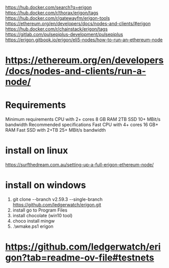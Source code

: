 https://hub.docker.com/search?q=erigon
https://hub.docker.com/r/thorax/erigon/tags
https://hub.docker.com/r/gatewayfm/erigon-tools
https://ethereum.org/en/developers/docs/nodes-and-clients/#erigon
https://hub.docker.com/r/chainstack/erigon/tags
https://gitlab.com/pulsepiplus-development/pulsepiplus
https://erigon.gitbook.io/erigon/eli5-nodes/how-to-run-an-ethereum-node

# https://ethereum.org/en/developers/docs/nodes-and-clients/run-a-node/
# Requirements
Minimum requirements
CPU with 2+ cores
8 GB RAM
2TB SSD
10+ MBit/s bandwidth
Recommended specifications
Fast CPU with 4+ cores
16 GB+ RAM
Fast SSD with 2+TB
25+ MBit/s bandwidth

# install on linux
https://surfthedream.com.au/setting-up-a-full-erigon-ethereum-node/
# install on windows

1) git clone --branch v2.59.3 --single-branch https://github.com/ledgerwatch/erigon.git
2) install go to Program Files
3) install chocolate (win10 tool)
4) choco install mingw
5) .\wmake.ps1 erigon


# https://github.com/ledgerwatch/erigon?tab=readme-ov-file#testnets